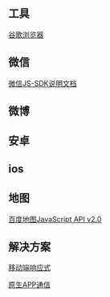 工具
-------
[谷歌浏览器](other/Chrome.md)


微信
------
[微信JS-SDK说明文档](other/wechat.md)

微博
------

安卓
------

ios
-------

地图
-------

[百度地图JavaScript API v2.0](other/bdmap.md)

解决方案
--------

[移动端响应式](other/MobileTerminalScreenAdaptation.md)

[原生APP通信](other/WebviewJavascriptBridge.md)
